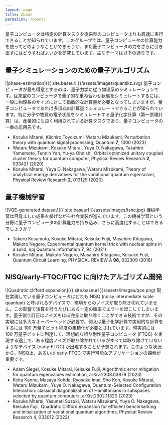 ```yaml
---
layout: page
title: About
permalink: /about/
---
```


量子コンピュータは特定の計算タスクを従来型のコンピュータよりも高速に実行できることが知られています。このグループでは、量子コンピュータの計算能力を使ってどのようなことができそうか、また量子コンピュータの力をさらに引き出すにはどうすればよいかを研究しています。主なテーマは以下の通りです。

## 量子シミュレーションのための量子アルゴリズム
![phase-estimation]({{ site.baseurl }}/assets/images/quantikz.svg)
量子コンピュータが最も得意とするのは、量子力学に従う物理系のシミュレーションです。従来型のコンピュータで量子的な重ね合わせ状態をシミュレートするには、一般に物理系のサイズに対して指数的な計算量が必要となってしまいますが、量子コンピュータであれば多項式の計算量でシミュレートできることが知られています。特に分子や物質の電子状態をシミュレートする量子化学計算（第一原理計算）は、産業的にも良く利用されている計算タスクであり、量子コンピュータの一番の応用先です。

- Kosuke Mitarai, Kiichiro Toyoizumi, Wataru Mizukami, Perturbation theory with quantum signal processing, Quantum **7**, 1000 (2023)
- Wataru Mizukami, Kosuke Mitarai, Yuya O. Nakagawa, Takahiro Yamamoto, Tennin Yan, Yu-ya Ohnishi, Orbital optimized unitary coupled cluster theory for quantum computer, Physical Review Research **2**, 033421 (2020)
- Kosuke Mitarai, Yuya O. Nakagawa, Wataru Mizukami, Theory of analytical energy derivatives for the variational quantum eigensolver, Physical Review Research **2**, 013129 (2020)

## 量子機械学習
![VQE-generated dataset]({{ site.baseurl }}/assets/images/tsne.jpg)
機械学習は目覚ましい成果を挙げながら社会実装が進んでいます。この機械学習という分野に量子コンピュータの計算能力を持ち込み、さらに高度化することはできるでしょうか？

- Takeru Kusumoto, Kosuke Mitarai, Keisuke Fujii, Masahiro Kitagawa, Makoto Negoro, Experimental quantum kernel trick with nuclear spins in a solid, npj Quantum Information **7**, 94 (2021)
- Kosuke Mitarai, Makoto Negoro, Masahiro Kitagawa, Keisuke Fujii, Quantum Circuit Learning, PHYSICAL REVIEW A **98**, 032309 (2018)

## NISQ/early-FTQC/FTQC に向けたアルゴリズム開発
![Quadratic clifford expansion]({{ site.baseurl }}/assets/images/qce.png)
現在実現している量子コンピュータはどれも NISQ (noisy intermediate scale quantum) と呼ばれるデバイスで、環境からのノイズが取り除き切れていません。この影響で演算を行うたびにある一定の確率でエラーを起こしてしまいます。量子誤り訂正はノイズをほぼ完全に取り除くことができる技術ですが、その実現には多大なオーバーヘッドが必要で、例えば量子化学計算で実用的な計算をするには 100 万量子ビット程度の集積化が必要とされています。現実的には 100 万量子ビットに到達して、理想的な誤り耐性量子コンピュータ (FTQC) を実現する途上で、ある程度ノイズが取り除かれているがすべては取り除けていないようなデバイス (early-FTQC) が出現することが予想されます。このような状況から、NISQ上、あるいは early-FTQC で実行可能なアプリケーションの探索が重要です。

- Adam Siegel, Kosuke Mitarai, Keisuke Fujii, Algorithmic error mitigation for quantum eigenvalues estimation, arXiv:2308.03879 (2023)
- Keita Kanno, Masaya Kohda, Ryosuke Imai, Sho Koh, Kosuke Mitarai, Wataru Mizukami, Yuya O. Nakagawa, Quantum-Selected Configuration Interaction: classical diagonalization of Hamiltonians in subspaces selected by quantum computers, arXiv:2302.11320 (2023)
- Kosuke Mitarai, Yasunari Suzuki, Wataru Mizukami, Yuya O. Nakagawa, Keisuke Fujii, Quadratic Clifford expansion for efficient benchmarking and initialization of variational quantum algorithms, Physical Review Research 4, 033012 (2022)

